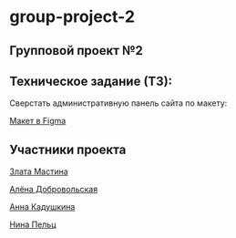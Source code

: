 <h1> group-project-2</h1>
<h2>Групповой проект №2</h2>
<h2>Техническое задание (ТЗ):</h2>
<p>Сверстать административную панель сайта по макету:</p>
<p><a href="https://www.figma.com/file/Pobm5LXxggvNycElG5oqVw/Admin-Dashboard-Web-(Community)?type=design&node-id=2-9758&t=lPOQUrOtXImkDpD9-0">Макет в Figma</a></p>
<h2>Участники проекта</h2>
<p><a href="https://github.com/zlatamast" target="_blank">Злата Мастина</a></p>
<p><a href="https://github.com/Bezkinzy" target="_blank">Алёна Добровольская</a></p>
<p><a href="https://github.com/Anna-kadu">Анна Кадушкина</a></p>
<p><a href="https://github.com/NinaPelts" target="_blank">Нина Пельц</a></p>
